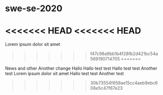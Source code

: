 # swe-se-2020
<<<<<<< HEAD
<<<<<<< HEAD
=======
Lorem ipsum dolor sit amet
>>>>>>> f47c98a9bb1b4f28fb2d421bc54a569190714705
=======

News and other
Another change
Hallo
Hallo test test
Hallo test test
Another test
Lorem ipsum dolor sit amet
Hallo test test
Another test

>>>>>>> 30b73554f659ae15cc4aeb9ebc608e5c47f67e23
